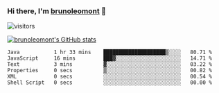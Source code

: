 ### Hi there, I'm [brunoleomont](https://www.linkedin.com/in/brunoleomont/) 👋

![visitors](https://visitor-badge.glitch.me/badge?page_id=page.id)

[![brunoleomont's GitHub stats](https://github-readme-stats.vercel.app/api?username=brunoleomont)](https://github.com/brunoleomont/github-readme-stats)

<!--START_SECTION:waka-->

```text
Java           1 hr 33 mins    ████████████████████▒░░░░   80.71 %
JavaScript     16 mins         ███▓░░░░░░░░░░░░░░░░░░░░░   14.71 %
Text           3 mins          ▓░░░░░░░░░░░░░░░░░░░░░░░░   03.22 %
Properties     0 secs          ▒░░░░░░░░░░░░░░░░░░░░░░░░   00.82 %
XML            0 secs          ░░░░░░░░░░░░░░░░░░░░░░░░░   00.54 %
Shell Script   0 secs          ░░░░░░░░░░░░░░░░░░░░░░░░░   00.00 %
```

<!--END_SECTION:waka-->

<!--
**brunoleomont/brunoleomont** is a ✨ _special_ ✨ repository because its `README.md` (this file) appears on your GitHub profile.

Here are some ideas to get you started:

- 🔭 I’m currently working on ...
- 🌱 I’m currently learning ...
- 👯 I’m looking to collaborate on ...
- 🤔 I’m looking for help with ...
- 💬 Ask me about ...
- 📫 How to reach me: ...
- 😄 Pronouns: ...
- ⚡ Fun fact: ...
-->
